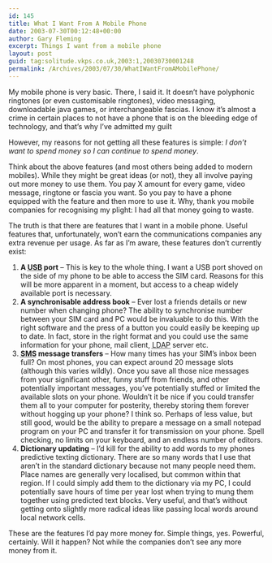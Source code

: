 ```yaml
---
id: 145
title: What I Want From A Mobile Phone
date: 2003-07-30T00:12:48+00:00
author: Gary Fleming
excerpt: Things I want from a mobile phone
layout: post
guid: tag:solitude.vkps.co.uk,2003:1,20030730001248
permalink: /Archives/2003/07/30/WhatIWantFromAMobilePhone/
---
```

My mobile phone is very basic. There, I said it. It doesn&#8217;t have polyphonic ringtones (or even customisable ringtones), video messaging, downloadable java games, or interchangeable fascias. I know it&#8217;s almost a crime in certain places to not have a phone that is on the bleeding edge of technology, and that&#8217;s why I&#8217;ve admitted my guilt

However, my reasons for not getting all these features is simple: _I don&#8217;t want to spend money so I can continue to spend money_.

Think about the above features (and most others being added to modern mobiles). While they might be great ideas (or not), they all involve paying out more money to use them. You pay X amount for every game, video message, ringtone or fascia you want. So you pay to have a phone equipped with the feature and then more to use it. Why, thank you mobile companies for recognising my plight: I had all that money going to waste.

The truth is that there are features that I want in a mobile phone. Useful features that, unfortunately, won&#8217;t earn the communications companies any extra revenue per usage. As far as I&#8217;m aware, these features don&#8217;t currently exist:

  1. **A <acronym title="Universal Serial Bus">USB</acronym> port** &#8211; This is key to the whole thing. I want a USB port shoved on the side of my phone to be able to access the SIM card. Reasons for this will be more apparent in a moment, but access to a cheap widely available port is necessary.
  2. **A synchronisable address book** &#8211; Ever lost a friends details or new number when changing phone? The ability to synchronise number between your SIM card and PC would be invaluable to do this. With the right software and the press of a button you could easily be keeping up to date. In fact, store in the right format and you could use the same information for your phone, mail client, <acronym title="Lightweight Directory Access Protocol">LDAP</acronym> server etc.
  3. **<acronym title="short message service">SMS</acronym> message transfers** &#8211; How many times has your SIM&#8217;s inbox been full? On most phones, you can expect around 20 message slots (although this varies wildly). Once you save all those nice messages from your significant other, funny stuff from friends, and other potentially important messages, you&#8217;ve potentially stuffed or limited the available slots on your phone. Wouldn&#8217;t it be nice if you could transfer them all to your computer for posterity, thereby storing them forever without hogging up your phone? I think so. Perhaps of less value, but still good, would be the ability to prepare a message on a small notepad program on your PC and transfer it for transmission on your phone. Spell checking, no limits on your keyboard, and an endless number of editors.
  4. **Dictionary updating** &#8211; I&#8217;d kill for the ability to add words to my phones predictive texting dictionary. There are so many words that I use that aren&#8217;t in the standard dictionary because not many people need them. Place names are generally very localised, but common within that region. If I could simply add them to the dictionary via my PC, I could potentially save hours of time per year lost when trying to mung them together using predicted text blocks. Very useful, and that&#8217;s without getting onto slightly more radical ideas like passing local words around local network cells.

These are the features I&#8217;d pay more money for. Simple things, yes. Powerful, certainly. Will it happen? Not while the companies don&#8217;t see any more money from it.